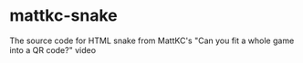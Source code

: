 # mattkc-snake
The source code for HTML snake from MattKC's "Can you fit a whole game into a QR code?" video
